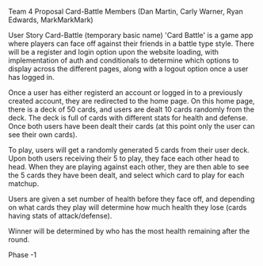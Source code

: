 Team 4 Proposal
Card-Battle
Members (Dan Martin, Carly Warner, Ryan Edwards, MarkMarkMark)

User Story
Card-Battle (temporary basic name)
'Card Battle' is a game app where players can face off against their friends in a battle type style. 
There will be a register and login option upon the website loading, with implementation of auth and conditionals to determine which options to display across the different pages, along with a logout option once a user has logged in. 

Once a user has either registerd an account or logged in to a previously created account, they are redirected to the home page. On this home page, there is a deck of 50 cards, and users are dealt 10 cards randomly from the deck. The deck is full of cards with different stats for health and defense. Once both users have been dealt their cards (at this point only the user can see their own cards). 

To play, users will get a randomly generated 5 cards from their user deck. Upon both users receiving their 5 to play, they face each other head to head. When they are playing against each other, they are then able to see the 5 cards they have been dealt, and select which card to play for each matchup. 

Users are given a set number of health before they face off, and depending on what cards they play will determine how much health they lose (cards having stats of attack/defense). 

Winner will be determined by who has the most health remaining after the round. 


Phase -1
